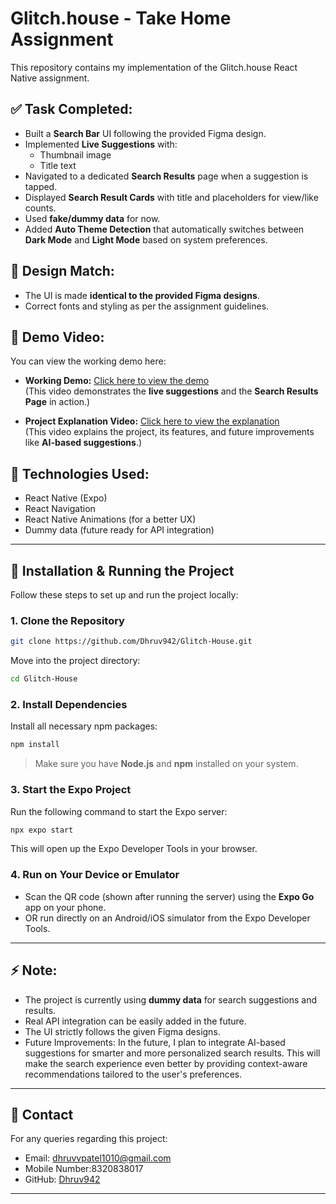 # Glitch.house - Take Home Assignment

This repository contains my implementation of the Glitch.house React Native assignment.

## ✅ Task Completed:

- Built a **Search Bar** UI following the provided Figma design.
- Implemented **Live Suggestions** with:
  - Thumbnail image
  - Title text
- Navigated to a dedicated **Search Results** page when a suggestion is tapped.
- Displayed **Search Result Cards** with title and placeholders for view/like counts.
- Used **fake/dummy data** for now.
- Added **Auto Theme Detection** that automatically switches between **Dark Mode** and **Light Mode** based on system preferences.
## 🎨 Design Match:

- The UI is made **identical to the provided Figma designs**.
- Correct fonts and styling as per the assignment guidelines.

## 🎥 Demo Video:

You can view the working demo here:

- **Working Demo:** [Click here to view the demo](https://www.loom.com/share/0fb5bb1ec3fe41baa1e3b3176fc48552)  
  (This video demonstrates the **live suggestions** and the **Search Results Page** in action.)

- **Project Explanation Video:** [Click here to view the explanation](https://www.loom.com/share/a149a1f7c4664645a3a2d4c77656e4d7)  
  (This video explains the project, its features, and future improvements like **AI-based suggestions**.)

## 📂 Technologies Used:

- React Native (Expo)
- React Navigation
- React Native Animations (for a better UX)
- Dummy data (future ready for API integration)

---

## 🚀 Installation & Running the Project

Follow these steps to set up and run the project locally:

### 1. Clone the Repository

```bash
git clone https://github.com/Dhruv942/Glitch-House.git
```

Move into the project directory:

```bash
cd Glitch-House
```

### 2. Install Dependencies

Install all necessary npm packages:

```bash
npm install
```

> Make sure you have **Node.js** and **npm** installed on your system.

### 3. Start the Expo Project

Run the following command to start the Expo server:

```bash
npx expo start
```

This will open up the Expo Developer Tools in your browser.

### 4. Run on Your Device or Emulator

- Scan the QR code (shown after running the server) using the **Expo Go** app on your phone.
- OR run directly on an Android/iOS simulator from the Expo Developer Tools.

---

## ⚡ Note:

- The project is currently using **dummy data** for search suggestions and results.
- Real API integration can be easily added in the future.
- The UI strictly follows the given Figma designs.
- Future Improvements: In the future, I plan to integrate AI-based suggestions for smarter and more personalized search results. This will make the search experience even better by providing context-aware recommendations tailored to the user's preferences.

---

## 📧 Contact

For any queries regarding this project:
- Email: dhruvvpatel1010@gmail.com
- Mobile Number:8320838017
- GitHub: [Dhruv942](https://github.com/Dhruv942)

---
